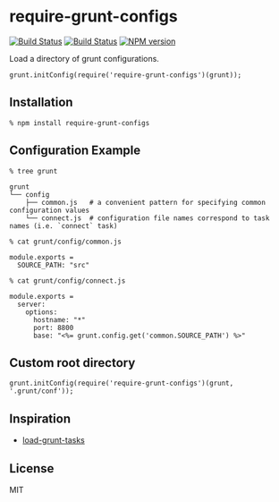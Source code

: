# require-grunt-configs

[![Build Status](https://travis-ci.org/wilmoore/require-grunt-configs.png?branch=master)](https://travis-ci.org/wilmoore/require-grunt-configs)
[![Build Status](https://david-dm.org/wilmoore/require-grunt-configs.png)](https://david-dm.org/wilmoore/require-grunt-configs)
[![NPM version](https://badge.fury.io/js/require-grunt-configs.png)](http://badge.fury.io/js/require-grunt-configs)

  Load a directory of grunt configurations.

    grunt.initConfig(require('require-grunt-configs')(grunt));

## Installation

    % npm install require-grunt-configs

## Configuration Example

`% tree grunt`

    grunt
    └── config
        ├── common.js   # a convenient pattern for specifying common configuration values
        └── connect.js  # configuration file names correspond to task names (i.e. `connect` task)

`% cat grunt/config/common.js`

    module.exports =
      SOURCE_PATH: "src"

`% cat grunt/config/connect.js`

    module.exports =
      server:
        options:
          hostname: "*"
          port: 8800
          base: "<%= grunt.config.get('common.SOURCE_PATH') %>"

## Custom root directory

    grunt.initConfig(require('require-grunt-configs')(grunt, '.grunt/conf'));

## Inspiration

- [load-grunt-tasks][]

## License

  MIT

[load-grunt-tasks]: https://github.com/sindresorhus/load-grunt-tasks

